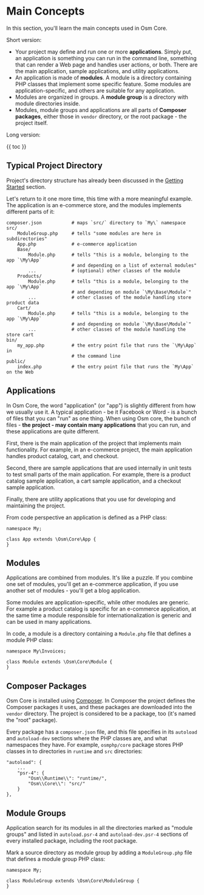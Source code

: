 # Main Concepts

In this section, you'll learn the main concepts used in Osm Core.

Short version:

* Your project may define and run one or more **applications**. Simply put, an application is something you can run in the command line, something that can render a Web page and handles user actions, or both. There are the main application, sample applications, and utility applications.
* An application is made of **modules**. A module is a directory containing PHP classes that implement some specific feature. Some modules are application-specific, and others are suitable for any application.
* Modules are organized in groups. A **module group** is a directory with module directories inside.
* Modules, module groups and applications are all parts of **Composer packages**, either those in `vendor` directory, or the root package - the project itself.

Long version:

{{ toc }}

## Typical Project Directory

Project's directory structure has already been discussed in the [Getting Started](getting-started.html#directory-structure) section. 

Let's return to it one more time, this time with a more meaningful example. The application is an e-commerce store, and the modules implements different parts of it:

    composer.json           # maps `src/` directory to `My\` namespace
    src/
        ModuleGroup.php     # tells "some modules are here in subdirectories"
        App.php             # e-commerce application
        Base/
            Module.php      # tells "this is a module, belonging to the app `\My\App`
                            # and depending on a list of external modules"
            ...             # (optional) other classes of the module 
        Products/
            Module.php      # tells "this is a module, belonging to the app `\My\App`
                            # and depending on module `\My\Base\Module`"
            ...             # other classes of the module handling store product data 
        Cart/
            Module.php      # tells "this is a module, belonging to the app `\My\App`
                            # and depending on module `\My\Base\Module`"
            ...             # other classes of the module handling the store cart
    bin/
        my_app.php          # the entry point file that runs the `\My\App` in 
                            # the command line
    public/
        index.php           # the entry point file that runs the `My\App` on the Web

## Applications

In Osm Core, the word "application" (or "app") is slightly different from how we usually use it. A typical application - be it Facebook or Word - is a bunch of files that you can "run" as one thing. When using Osm core, the bunch of files - **the project - may contain many applications** that you can run, and these applications are quite different. 

First, there is the main application of the project that implements main functionality. For example, in an e-commerce project, the main application handles product catalog, cart, and checkout.

Second, there are sample applications that are used internally in unit tests to test small parts of the main application. For example, there is a product catalog sample application, a cart sample application, and a checkout sample application.  

Finally, there are utility applications that you use for developing and maintaining the project.

From code perspective an application is defined as a PHP class:

    namespace My;

    class App extends \Osm\Core\App {
    }

## Modules

Applications are combined from modules. It's like a puzzle. If you combine one set of modules, you'll get an e-commerce application, if you use another set of modules - you'll get a blog application.

Some modules are application-specific, while other modules are generic. For example a product catalog is specific for an e-commerce application, at the same time a module responsible for internationalization is generic and can be used in many applications.

In code, a module is a directory containing a `Module.php` file that defines a module PHP class:

    namespace My\Invoices;

    class Module extends \Osm\Core\Module {
    }

## Composer Packages

Osm Core is installed using [Composer](https://getcomposer.org/). In Composer the project defines the Composer packages it uses, and these packages are downloaded into the `vendor` directory. The project is considered to be a package, too (it's named the "root" package).

Every package has a `composer.json` file, and this file specifies in its `autoload` and `autoload-dev` sections where the PHP classes are, and what namespaces they have. For example, `osmphp/core` package stores PHP classes in to directories in `runtime` and `src` directories:

    "autoload": {
        ...
        "psr-4": {
            "Osm\\Runtime\\": "runtime/",
            "Osm\\Core\\": "src/"
        }
    },

## Module Groups

Application search for its modules in all the directories marked as "module groups" and listed in `autoload.psr-4` and `autoload-dev.psr-4` sections of every installed package, including the root package.

Mark a source directory as module group by adding a `ModuleGroup.php` file that defines a module group PHP class:

    namespace My;

    class ModuleGroup extends \Osm\Core\ModuleGroup {
    }

